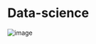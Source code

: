 # Data-science
![image](https://lh5.googleusercontent.com/01SON6q5uQvt_iIaBQji65XzeAZxaef_5tg35MKY5k3F9SzeaC3b-9rrTY3ry7wwXgOizT_DPnxcwa3WV4DrWTz1FrLEBky4J1Ed2AHbVHa48mx1AHuaDWjLfPlb0M8WhrQJloas)
